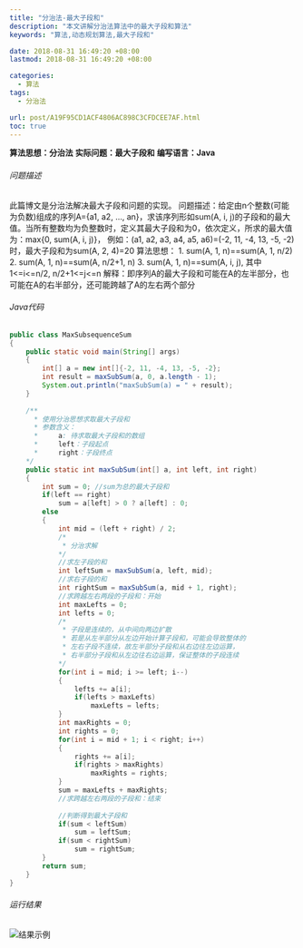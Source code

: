 ```yaml
---
title: "分治法-最大子段和"
description: "本文讲解分治法算法中的最大子段和算法"
keywords: "算法,动态规划算法,最大子段和"

date: 2018-08-31 16:49:20 +08:00
lastmod: 2018-08-31 16:49:20 +08:00

categories:
  - 算法
tags:
  - 分治法

url: post/A19F95CD1ACF4806AC898C3CFDCEE7AF.html
toc: true
---
```


**算法思想：分治法**
**实际问题：最大子段和**
**编写语言：Java**

<!--More-->

###### 问题描述

此篇博文是分治法解决最大子段和问题的实现。
问题描述：给定由n个整数(可能为负数)组成的序列A={a1, a2, ..., an}，求该序列形如sum(A, i, j)的子段和的最大值。当所有整数均为负整数时，定义其最大子段和为0，依次定义，所求的最大值为：max{0, sum(A, i, j)}， 例如：(a1, a2, a3, a4, a5, a6)=(-2, 11, -4, 13, -5, -2)时，最大子段和为sum(A, 2, 4)=20
算法思想：
    1. sum(A, 1, n)==sum(A, 1, n/2)
    2. sum(A, 1, n)==sum(A, n/2+1, n)
    3. sum(A, 1, n)==sum(A, i, j), 其中 1<=i<=n/2, n/2+1<=j<=n
解释：即序列A的最大子段和可能在A的左半部分，也可能在A的右半部分，还可能跨越了A的左右两个部分

###### Java代码

```Java
public class MaxSubsequenceSum
{
    public static void main(String[] args)
    {
        int[] a = new int[]{-2, 11, -4, 13, -5, -2};
        int result = maxSubSum(a, 0, a.length - 1);
        System.out.println("maxSubSum(a) = " + result);
    }
    
    /**
      * 使用分治思想求取最大子段和
      * 参数含义：
      *     a: 待求取最大子段和的数组
      *     left：子段起点
      *     right：子段终点
    */
    public static int maxSubSum(int[] a, int left, int right)
    {
        int sum = 0; //sum为总的最大子段和
        if(left == right)
            sum = a[left] > 0 ? a[left] : 0;
        else
        {
            int mid = (left + right) / 2;
            /*
             * 分治求解
            */
            //求左子段的和
            int leftSum = maxSubSum(a, left, mid);
            //求右子段的和
            int rightSum = maxSubSum(a, mid + 1, right);
            //求跨越左右两段的子段和：开始
            int maxLefts = 0;
            int lefts = 0;
            /*
             * 子段是连续的，从中间向两边扩散
             * 若是从左半部分从左边开始计算子段和，可能会导致整体的
             * 左右子段不连续，故左半部分子段和从右边往左边运算，
             * 右半部分子段和从左边往右边运算，保证整体的子段连续
            */
            for(int i = mid; i >= left; i--)
            {
                lefts += a[i];
                if(lefts > maxLefts)
                    maxLefts = lefts;
            }
            int maxRights = 0;
            int rights = 0;
            for(int i = mid + 1; i < right; i++)
            {
                rights += a[i];
                if(rights > maxRights)
                    maxRights = rights;
            }
            sum = maxLefts + maxRights;
            //求跨越左右两段的子段和：结束
            
            //判断得到最大子段和
            if(sum < leftSum)
                sum = leftSum;
            if(sum < rightSum)
                sum = rightSum;
        }
        return sum;
    }
}
```

###### 运行结果

![结果示例](/imgs/分治法-最大子段和.jpg)